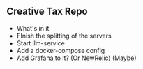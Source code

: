 ## Creative Tax Repo

* What's in it
* FInish the splitting of the servers
* Start llm-service
* Add a docker-compose config
* Add Grafana to it? (Or NewRelic) (Maybe)